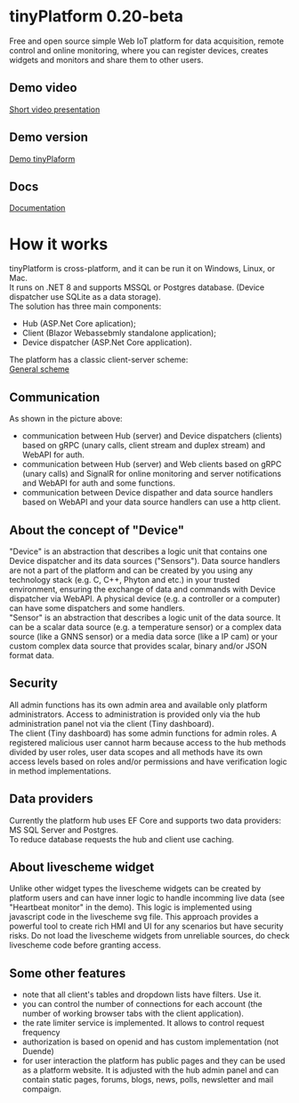 # tinyPlatform 0.20-beta
Free and open source simple Web IoT platform for data acquisition, remote control and online monitoring, where you can register devices, creates widgets and monitors and share them to other users.

## Demo video
[Short video presentation](https://www.youtube.com/)

## Demo version
[Demo tinyPlaform](https://demo.tinyplat.com)
  
## Docs
[Documentation](https://docs.tinyplat.com)
  
# How it works
tinyPlatform is cross-platform, and it can be run it on Windows, Linux, or Mac.\
It runs on .NET 8 and supports MSSQL or Postgres database. (Device dispatcher use SQLite as a data storage).\
The solution has three main components:
 - Hub (ASP.Net Core aplication);
 - Client (Blazor Webassebmly standalone application);
 - Device dispatcher (ASP.Net Core application).

The platform has a classic client-server scheme:\
[General scheme](https://docs.tinyplat.com/images/general_scheme.png)

## Communication
As shown in the picture above:
 - сommunication between Hub (server) and Device dispatchers (clients) based on gRPC (unary calls, client stream and duplex stream) and WebAPI for auth.
 - сommunication between Hub (server) and Web clients based on gRPC (unary calls) and SignalR for online monitoring and server notifications and WebAPI for auth and some functions.
 - сommunication between Device dispather and data source handlers based on WebAPI and your data source handlers can use a http client.

## About the concept of "Device"
"Device" is an abstraction that describes a logic unit that contains one Device dispatcher and its data sources ("Sensors"). Data source handlers are not a part of the platform and can be created by you using any technology stack (e.g. C, C++, Phyton and etc.) in your trusted environment, ensuring the exchange of data and commands with Device dispatcher via WebAPI. A physical device (e.g. a controller or a computer) can have some dispatchers and some handlers.\
"Sensor" is an abstraction that describes a logic unit of the data source. It can be a scalar data source (e.g. a temperature sensor) or a complex data source (like a GNNS sensor) or a media data sorce (like a IP cam) or your custom complex data source that provides scalar, binary and/or JSON format data. 

## Security
All admin functions has its own admin area and available only platform administrators. Access to administration is provided only via the hub administration panel not via the client (Tiny dashboard).\
The client (Tiny dashboard) has some admin functions for admin roles. A registered malicious user cannot harm because access to the hub methods divided by user roles, user data scopes and all methods have its own access levels based on roles and/or permissions and have verification logic in method implementations.

## Data providers
Currently the platform hub uses EF Core and supports two data providers: MS SQL Server and Postgres.\
To reduce database requests the hub and client use caching.

## About livescheme widget
Unlike other widget types the livescheme widgets can be created by platform users and can have inner logic to handle incomming live data (see "Heartbeat monitor" in the demo). This logic is implemented using javascript code in the livescheme svg file. This approach provides a powerful tool to create rich HMI and UI for any scenarios but have security risks. Do not load the livescheme widgets from unreliable sources, do check livescheme code before granting access. 

## Some other features
 - note that all client's tables and dropdown lists have filters. Use it.
 - you can control the number of connections for each account (the number of working browser tabs with the client application).
 - the rate limiter service is implemented. It allows to control request frequency
 - authorization is based on openid and has custom implementation (not Duende)
 - for user interaction the platform has public pages and they can be used as a platform website. It is adjusted with the hub admin panel and can contain static pages, forums, blogs, news, polls, newsletter and mail compaign.

